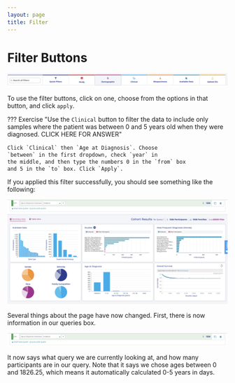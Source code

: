 ```yaml
---
layout: page
title: Filter
---
```


Filter Buttons
==============

[![](../../images/KidsFirstPortal_14.png)](../../images/KidsFirstPortal_14.png "Exploring data filters")


To use the filter buttons, click on one, choose from the options in that
button, and click `apply`.


??? Exercise "Use the `Clinical` button to filter the data to include only samples where the patient was between 0 and 5 years old when they were diagnosed. CLICK HERE FOR ANSWER"

    Click `Clinical` then `Age at Diagnosis`. Choose
    `between` in the first dropdown, check `year` in
    the middle, and then type the numbers 0 in the `from` box
    and 5 in the `to` box. Click `Apply`.

If you applied this filter successfully, you should see something like
    the following:

[![](../../images/KidsFirstPortal_15.png)](../../images/KidsFirstPortal_15.png "Age at diagnosis between birth and 5 years old")

Several things about the page have now changed. First, there is now
information in our queries box.

[![](../../images/KidsFirstPortal_16.png)](../../images/KidsFirstPortal_16.png "Queries")


<!-- <img class="js-amplify" src="../../images/KidsFirstPortal_16.png" alt="Photo"> -->

<!-- ![**Queries Box**](../../images/KidsFirstPortal_16.png)
**(<a href="../../../images/KidsFirstPortal_16.png">see full-size image</a>)** -->

It now says what query we are currently looking at, and how many
participants are in our query. Note that it says we chose ages between 0
and 1826.25, which means it automatically calculated 0-5 years in days.

